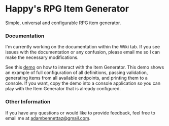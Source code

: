 # Happy's RPG Item Generator
Simple, universal and configurable RPG item generator. 

### Documentation
I'm currently working on the documentation within the Wiki tab. If you see issues with the documentation or any confusion, please email me so I can make the necessary modifications.

See this [demo](https://github.com/happyfella/RPG-Item-Generator/wiki/Demo) on how to interact with the Item Generator. This demo shows an example of full configuration of all definitions, passing validation, generating items from all available endpoints, and printing them to a console. If you want, copy the demo into a console application so you can play with the Item Generator that is already configured.

### Other Information
If you have any questions or would like to provide feedback, feel free to email me at adambennettaz@gmail.com.

